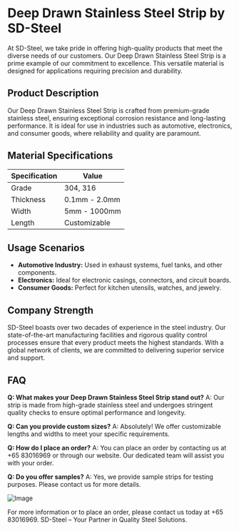 # Deep Drawn Stainless Steel Strip by SD-Steel

At SD-Steel, we take pride in offering high-quality products that meet the diverse needs of our customers. Our Deep Drawn Stainless Steel Strip is a prime example of our commitment to excellence. This versatile material is designed for applications requiring precision and durability.

## Product Description
Our Deep Drawn Stainless Steel Strip is crafted from premium-grade stainless steel, ensuring exceptional corrosion resistance and long-lasting performance. It is ideal for use in industries such as automotive, electronics, and consumer goods, where reliability and quality are paramount.

## Material Specifications
| Specification | Value |
|---------------|-------|
| Grade         | 304, 316 |
| Thickness     | 0.1mm - 2.0mm |
| Width         | 5mm - 1000mm |
| Length        | Customizable |

## Usage Scenarios
- **Automotive Industry:** Used in exhaust systems, fuel tanks, and other components.
- **Electronics:** Ideal for electronic casings, connectors, and circuit boards.
- **Consumer Goods:** Perfect for kitchen utensils, watches, and jewelry.

## Company Strength
SD-Steel boasts over two decades of experience in the steel industry. Our state-of-the-art manufacturing facilities and rigorous quality control processes ensure that every product meets the highest standards. With a global network of clients, we are committed to delivering superior service and support.

## FAQ
**Q: What makes your Deep Drawn Stainless Steel Strip stand out?**
A: Our strip is made from high-grade stainless steel and undergoes stringent quality checks to ensure optimal performance and longevity.

**Q: Can you provide custom sizes?**
A: Absolutely! We offer customizable lengths and widths to meet your specific requirements.

**Q: How do I place an order?**
A: You can place an order by contacting us at +65 83016969 or through our website. Our dedicated team will assist you with your order.

**Q: Do you offer samples?**
A: Yes, we provide sample strips for testing purposes. Please contact us for more details.

![Image](https://github.com/user-attachments/assets/2567258e-e124-4816-932d-1809bd27ef0b)

For more information or to place an order, please contact us today at +65 83016969. SD-Steel – Your Partner in Quality Steel Solutions.